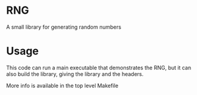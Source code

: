 # RNG

A small library for generating random numbers

# Usage

This code can run a main executable that demonstrates the RNG, but it can also build the library, giving the library and the headers.

More info is available in the top level Makefile


